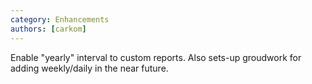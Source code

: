 ```yaml
---
category: Enhancements
authors: [carkom]
---
```


Enable "yearly" interval to custom reports. Also sets-up groudwork for adding weekly/daily in the near future.
